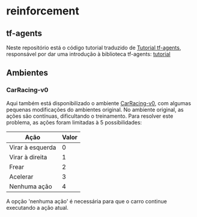 # reinforcement

## tf-agents

Neste repositório está o código tutorial traduzido de [Tutorial tf-agents](https://github.com/tensorflow/agents/blob/master/docs/tutorials/1_dqn_tutorial.ipynb), responsável por dar uma introdução à biblioteca tf-agents: [tutorial](https://github.com/GabColombo/reinforcement/blob/master/tf_agent_DQN_CartPole.ipynb)

## Ambientes

### CarRacing-v0

Aqui também está disponibilizado o ambiente [CarRacing-v0](https://github.com/GabColombo/reinforcement/blob/master/car_racing.py), com algumas pequenas modificações do ambientes original. No ambiente original, as ações são contínuas, dificultando o treinamento. Para resolver este problema, as ações foram limitadas à 5 possibilidades: 

Ação            | Valor
----------------|-------
Virar à esquerda| 0
Virar à direita | 1
Frear           | 2
Acelerar        | 3
Nenhuma ação    | 4

A opção 'nenhuma ação' é necessária para que o carro continue executando a ação atual.
